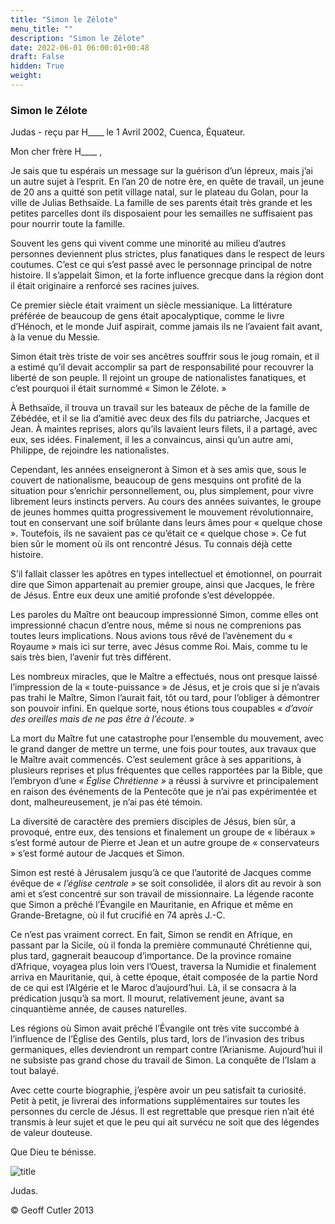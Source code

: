 ```yaml
---
title: "Simon le Zélote"
menu_title: ""
description: "Simon le Zélote"
date: 2022-06-01 06:00:01+00:48
draft: False
hidden: True
weight:
---
```

### Simon le Zélote

Judas - reçu par H____ le 1 Avril 2002, Cuenca, Équateur.

Mon cher frère H____ ,

Je sais que tu espérais un message sur la guérison d’un lépreux, mais j’ai un autre sujet à l’esprit. En l’an 20 de notre ère, en quête de travail, un jeune de 20 ans a quitté son petit village natal, sur le plateau du Golan, pour la ville de Julias Bethsaïde. La famille de ses parents était très grande et les petites parcelles dont ils disposaient pour les semailles ne suffisaient pas pour nourrir toute la famille.

Souvent les gens qui vivent comme une minorité au milieu d’autres personnes deviennent plus strictes, plus fanatiques dans le respect de leurs coutumes. C’est ce qui s’est passé avec le personnage principal de notre histoire. Il s’appelait Simon, et la forte influence grecque dans la région dont il était originaire a renforcé ses racines juives.

Ce premier siècle était vraiment un siècle messianique. La littérature préférée de beaucoup de gens était apocalyptique, comme le livre d’Hénoch, et le monde Juif aspirait, comme jamais ils ne l’avaient fait avant, à la venue du Messie.

Simon était très triste de voir ses ancêtres souffrir sous le joug romain, et il a estimé qu’il devait accomplir sa part de responsabilité pour recouvrer la liberté de son peuple. Il rejoint un groupe de nationalistes fanatiques, et c’est pourquoi il était surnommé « Simon le Zélote. »

À Bethsaïde, il trouva un travail sur les bateaux de pêche de la famille de Zébédée, et il se lia d’amitié avec deux des fils du patriarche, Jacques et Jean. À maintes reprises, alors qu’ils lavaient leurs filets, il a partagé, avec eux, ses idées. Finalement, il les a convaincus, ainsi qu’un autre ami, Philippe, de rejoindre les nationalistes.

Cependant, les années enseigneront à Simon et à ses amis que, sous le couvert de nationalisme, beaucoup de gens mesquins ont profité de la situation pour s’enrichir personnellement, ou, plus simplement, pour vivre librement leurs instincts pervers. Au cours des années suivantes, le groupe de jeunes hommes quitta progressivement le mouvement révolutionnaire, tout en conservant une soif brûlante dans leurs âmes pour « quelque chose ». Toutefois, ils ne savaient pas ce qu’était ce « quelque chose ». Ce fut bien sûr le moment où ils ont rencontré Jésus. Tu connais déjà cette histoire.

S’il fallait classer les apôtres en types intellectuel et émotionnel, on pourrait dire que Simon appartenait au premier groupe, ainsi que Jacques, le frère de Jésus. Entre eux deux une amitié profonde s’est développée.

Les paroles du Maître ont beaucoup impressionné Simon, comme elles ont impressionné chacun d’entre nous, même si nous ne comprenions pas toutes leurs implications. Nous avions tous rêvé de l’avènement du « Royaume » mais ici sur terre, avec Jésus comme Roi. Mais, comme tu le sais très bien, l’avenir fut très différent.

Les nombreux miracles, que le Maître a effectués, nous ont presque laissé l’impression de la « toute-puissance » de Jésus, et je crois que si je n’avais pas trahi le Maître, Simon l’aurait fait, tôt ou tard, pour l’obliger à démontrer son pouvoir infini. En quelque sorte, nous étions tous coupables *« d’avoir des oreilles mais de ne pas être à l’écoute. »*

La mort du Maître fut une catastrophe pour l’ensemble du mouvement, avec le grand danger de mettre un terme, une fois pour toutes, aux travaux que le Maître avait commencés. C’est seulement grâce à ses apparitions, à plusieurs reprises et plus fréquentes que celles rapportées par la Bible, que l’embryon d’une *« Église Chrétienne »*  a réussi à survivre et principalement en raison des événements de la Pentecôte que je n’ai pas expérimentée et dont, malheureusement, je n’ai pas été témoin.

La diversité de caractère des premiers disciples de Jésus, bien sûr, a provoqué, entre eux, des tensions et finalement un groupe de « libéraux » s’est formé autour de Pierre et Jean et un autre groupe de « conservateurs » s’est formé autour de Jacques et Simon.

Simon est resté à Jérusalem jusqu’à ce que l’autorité de Jacques comme évêque de *« l’église centrale »* se soit consolidée, il alors dit au revoir à son ami et s’est concentré sur son travail de missionnaire. La légende raconte que Simon a prêché l’Évangile en Mauritanie, en Afrique et même en Grande-Bretagne, où il fut crucifié en 74 après J.-C.

Ce n’est pas vraiment correct. En fait, Simon se rendit en Afrique, en passant par la Sicile, où il fonda la première communauté Chrétienne qui, plus tard, gagnerait beaucoup d’importance. De la province romaine d’Afrique, voyagea plus loin vers l’Ouest, traversa la Numidie et finalement arriva en Mauritanie, qui, à cette époque, était composée de la partie Nord de ce qui est  l’Algérie et le Maroc d’aujourd’hui. Là, il se consacra à la prédication jusqu’à sa mort. Il mourut, relativement jeune, avant sa cinquantième année, de causes naturelles.

Les régions où Simon avait prêché l’Évangile ont très vite succombé à l’influence de l’Église des Gentils, plus tard, lors de l’invasion des tribus germaniques, elles deviendront un rempart contre l’Arianisme. Aujourd’hui il ne subsiste pas grand chose du travail de Simon. La conquête de l’Islam a tout balayé.

Avec cette courte biographie, j’espère avoir un peu satisfait ta curiosité. Petit à petit, je livrerai des informations supplémentaires sur toutes les personnes du cercle de Jésus. Il est regrettable que presque rien n’ait été transmis à leur sujet et que le peu qui ait survécu ne soit que des légendes de valeur douteuse.

Que Dieu te bénisse.

![title](/3-fr-judas-of-kerioth-messages/fr-simon_small.jpg)

Judas.

© Geoff Cutler 2013
